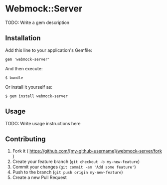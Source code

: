 # Webmock::Server

TODO: Write a gem description

## Installation

Add this line to your application's Gemfile:

    gem 'webmock-server'

And then execute:

    $ bundle

Or install it yourself as:

    $ gem install webmock-server

## Usage

TODO: Write usage instructions here

## Contributing

1. Fork it ( https://github.com/[my-github-username]/webmock-server/fork )
2. Create your feature branch (`git checkout -b my-new-feature`)
3. Commit your changes (`git commit -am 'Add some feature'`)
4. Push to the branch (`git push origin my-new-feature`)
5. Create a new Pull Request
